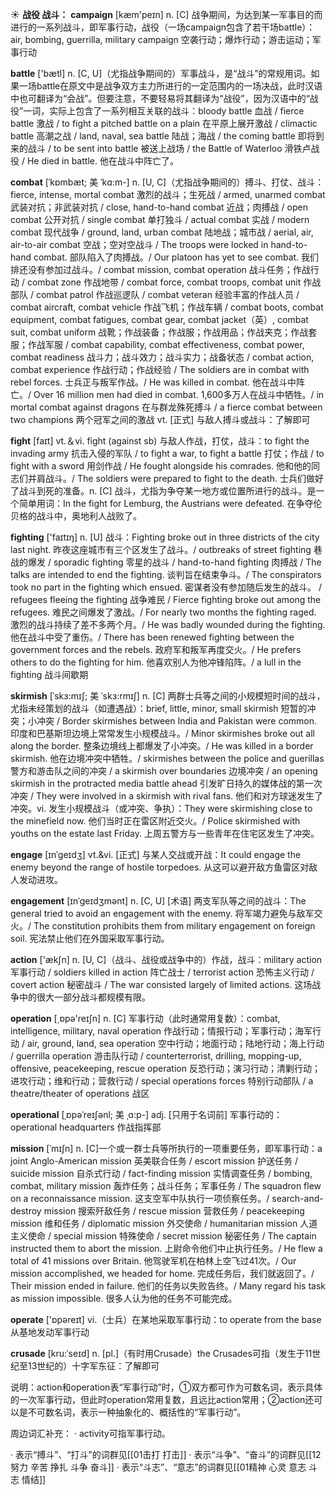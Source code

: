☀ <span class="category">**战役 战斗：**</span>
<span class="vocabulary">**campaign**</span> [kæm'peɪn] 
<span class="definition">n. [C] 战争期间，为达到某一军事目的而进行的一系列战斗，即军事行动，战役（一场campaign包含了若干场battle）：</span>air, bombing, guerrilla, military campaign 空袭行动；爆炸行动；游击运动；军事行动 

<span class="vocabulary">**battle**</span> ['bætl] 
<span class="definition">n. [C, U]（尤指战争期间的）军事战斗，是“战斗”的常规用词。如果一场battle在原文中是战争双方主力所进行的一定范围内的一场决战，此时汉语中也可翻译为“会战”。但要注意，不要轻易将其翻译为“战役”，因为汉语中的“战役”一词，实际上包含了一系列相互关联的战斗：</span>bloody battle 血战 / fierce battle 激战 / to fight a pitched battle on a plain 在平原上展开激战 / climactic battle 高潮之战 / land, naval, sea battle 陆战；海战 / the coming battle 即将到来的战斗 / to be sent into battle 被送上战场 / the Battle of Waterloo 滑铁卢战役 / He died in battle. 他在战斗中阵亡了。
           
<span class="vocabulary">**combat**</span> [ˈkɒmbæt; 美 ˈkɑ:m-]
<span class="definition">n. [U, C]（尤指战争期间的）搏斗、打仗、战斗：</span>fierce, intense, mortal combat 激烈的战斗；生死战 / armed, unarmed combat 武装对抗；非武装对抗 / close, hand-to-hand combat 近战；肉搏战 / open combat 公开对抗 / single combat 单打独斗 / actual combat 实战 / modern combat 现代战争 / ground, land, urban combat 陆地战；城市战 / aerial, air, air-to-air combat 空战；空对空战斗 / The troops were locked in hand-to-hand combat. 部队陷入了肉搏战。/ Our platoon has yet to see combat. 我们排还没有参加过战斗。/ combat mission, combat operation 战斗任务；作战行动 / combat zone 作战地带 / combat force, combat troops, combat unit 作战部队 / combat patrol 作战巡逻队 / combat veteran 经验丰富的作战人员 / combat aircraft, combat vehicle 作战飞机；作战车辆 / combat boots, combat equipment, combat fatigues, combat gear, combat jacket（英）, combat suit, combat uniform 战靴；作战装备；作战服；作战用品；作战夹克；作战套服；作战军服 / combat capability, combat effectiveness, combat power, combat readiness 战斗力；战斗效力；战斗实力；战备状态 / combat action, combat experience 作战行动；作战经验 / The soldiers are in combat with rebel forces. 士兵正与叛军作战。/ He was killed in combat. 他在战斗中阵亡。/ Over 16 million men had died in combat. 1,600多万人在战斗中牺牲。/ in mortal combat against dragons 在与群龙殊死搏斗 / a fierce combat between two champions 两个冠军之间的激战 <span class="definition">vt. [正式] 与敌人搏斗或战斗：</span>了解即可
           
<span class="vocabulary">**fight**</span> [faɪt] 
<span class="definition">vt.＆vi. fight (against sb) 与敌人作战，打仗，战斗：</span>to fight the invading army 抗击入侵的军队 / to fight a war, to fight a battle 打仗；作战 / to fight with a sword 用剑作战 / He fought alongside his comrades. 他和他的同志们并肩战斗。/ The soldiers were prepared to fight to the death. 士兵们做好了战斗到死的准备。<span class="definition">n. [C] 战斗，尤指为争夺某一地方或位置所进行的战斗。是一个简单用词：</span>In the fight for Lemburg, the Austrians were defeated. 在争夺伦贝格的战斗中，奥地利人战败了。
           
<span class="vocabulary">**fighting**</span> ['faɪtɪŋ]
<span class="definition">n. [U] 战斗：</span>Fighting broke out in three districts of the city last night. 昨夜这座城市有三个区发生了战斗。/ outbreaks of street fighting 巷战的爆发 / sporadic fighting 零星的战斗 / hand-to-hand fighting 肉搏战 / The talks are intended to end the fighting. 谈判旨在结束争斗。/ The conspirators took no part in the fighting which ensued. 密谋者没有参加随后发生的战斗。 / refugees fleeing the fighting 战争难民 / Fierce fighting broke out among the refugees. 难民之间爆发了激战。/ For nearly two months the fighting raged. 激烈的战斗持续了差不多两个月。/ He was badly wounded during the fighting. 他在战斗中受了重伤。/ There has been renewed fighting between the government forces and the rebels. 政府军和叛军再度交火。/ He prefers others to do the fighting for him. 他喜欢别人为他冲锋陷阵。/ a lull in the fighting 战斗间歇期

<span class="vocabulary">**skirmish**</span> [ˈskɜ:mɪʃ; 美 ˈskɜ:rmɪʃ]
<span class="definition">n. [C] 两群士兵等之间的小规模短时间的战斗，尤指未经策划的战斗（如遭遇战）：</span>brief, little, minor, small skirmish 短暂的冲突；小冲突 / Border skirmishes between India and Pakistan were common. 印度和巴基斯坦边境上常常发生小规模战斗。/ Minor skirmishes broke out all along the border. 整条边境线上都爆发了小冲突。/ He was killed in a border skirmish. 他在边境冲突中牺牲。/ skirmishes between the police and guerillas 警方和游击队之间的冲突 / a skirmish over boundaries 边境冲突 / an opening skirmish in the protracted media battle ahead 引发旷日持久的媒体战的第一次冲突 / They were involved in a skirmish with rival fans. 他们和对方球迷发生了冲突。<span class="definition">vi. 发生小规模战斗（或冲突、争执）：</span>They were skirmishing close to the minefield now. 他们当时正在雷区附近交火。/ Police skirmished with youths on the estate last Friday. 上周五警方与一些青年在住宅区发生了冲突。
           
<span class="vocabulary">**engage**</span> [ɪnˈgeɪdʒ]
<span class="definition">vt.&vi. [正式] 与某人交战或开战：</span>It could engage the enemy beyond the range of hostile torpedoes. 从这可以避开敌方鱼雷区对敌人发动进攻。

<span class="vocabulary">**engagement**</span> [ɪnˈgeɪdʒmənt]
<span class="definition">n. [C, U] [术语] 两支军队等之间的战斗：</span>The general tried to avoid an engagement with the enemy. 将军竭力避免与敌军交火。/ The constitution prohibits them from military engagement on foreign soil. 宪法禁止他们在外国采取军事行动。

<span class="vocabulary">**action**</span> ['ækʃn] 
<span class="definition">n. [U, C]（战斗、战役或战争中的）作战，战斗：</span>military action 军事行动 / soldiers killed in action 阵亡战士 / terrorist action 恐怖主义行动 / covert action 秘密战斗 / The war consisted largely of limited actions. 这场战争中的很大一部分战斗都规模有限。

<span class="vocabulary">**operation**</span> [͵ɒpə'reɪʃn] 
<span class="definition">n. [C] 军事行动（此时通常用复数）：</span>combat, intelligence, military, naval operation 作战行动；情报行动；军事行动；海军行动 / air, ground, land, sea operation 空中行动；地面行动；陆地行动；海上行动 / guerrilla operation 游击队行动 / counterterrorist, drilling, mopping-up, offensive, peacekeeping, rescue operation 反恐行动；演习行动；清剿行动；进攻行动；维和行动；营救行动 / special operations forces 特别行动部队 / a theatre/theater of operations 战区
                      
<span class="vocabulary">**operational**</span> [ˌɒpəˈreɪʃənl; 美 ˌɑ:p-]
<span class="definition">adj. [只用于名词前] 军事行动的：</span>operational headquarters 作战指挥部

<span class="vocabulary">**mission**</span> [ˈmɪʃn]
<span class="definition">n. [C]一个或一群士兵等所执行的一项重要任务，即军事行动：</span>a joint Anglo-American mission 英美联合任务 / escort mission 护送任务 / suicide mission 自杀式行动 / fact-finding mission 实情调查任务 / bombing, combat, military mission 轰炸任务；战斗任务；军事任务 / The squadron flew on a reconnaissance mission. 这支空军中队执行一项侦察任务。/ search-and-destroy mission 搜索歼敌任务 / rescue mission 营救任务 / peacekeeping mission 维和任务 / diplomatic mission 外交使命 / humanitarian mission 人道主义使命 / special mission 特殊使命 / secret mission 秘密任务 / The captain instructed them to abort the mission. 上尉命令他们中止执行任务。/ He flew a total of 41 missions over Britain. 他驾驶军机在柏林上空飞过41次。/ Our mission accomplished, we headed for home. 完成任务后，我们就返回了。/ Their mission ended in failure. 他们的任务以失败告终。/ Many regard his task as mission impossible. 很多人认为他的任务不可能完成。

<span class="vocabulary">**operate**</span> ['ɒpəreɪt] 
<span class="definition">vi.（士兵）在某地采取军事行动：</span>to operate from the base 从基地发动军事行动
           
<span class="vocabulary">**crusade**</span> [kru:ˈseɪd]
<span class="definition">n. [pl.]（有时用Crusade）the Crusades可指（发生于11世纪至13世纪的）十字军东征：</span>了解即可

说明：action和operation表“军事行动”时，①双方都可作为可数名词，表示具体的一次军事行动，但此时operation常用复数，且远比action常用；②action还可以是不可数名词，表示一种抽象化的、概括性的“军事行动”。

周边词汇补充：
· activity可指军事行动。

· 表示“搏斗”、“打斗”的词群见[[01击打 打击]]
· 表示“斗争”、“奋斗”的词群见[[12努力 辛苦 挣扎 斗争 奋斗]]
· 表示“斗志”、“意志”的词群见[[01精神 心灵 意志 斗志 情结]]
